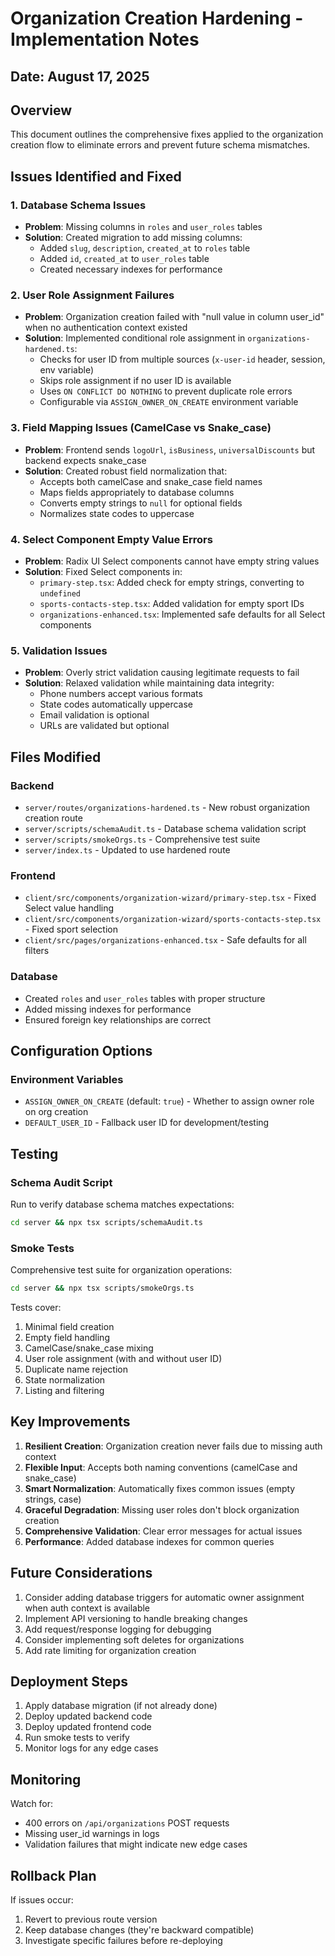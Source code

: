 # Organization Creation Hardening - Implementation Notes

## Date: August 17, 2025

## Overview
This document outlines the comprehensive fixes applied to the organization creation flow to eliminate errors and prevent future schema mismatches.

## Issues Identified and Fixed

### 1. Database Schema Issues
- **Problem**: Missing columns in `roles` and `user_roles` tables
- **Solution**: Created migration to add missing columns:
  - Added `slug`, `description`, `created_at` to `roles` table
  - Added `id`, `created_at` to `user_roles` table
  - Created necessary indexes for performance

### 2. User Role Assignment Failures
- **Problem**: Organization creation failed with "null value in column user_id" when no authentication context existed
- **Solution**: Implemented conditional role assignment in `organizations-hardened.ts`:
  - Checks for user ID from multiple sources (`x-user-id` header, session, env variable)
  - Skips role assignment if no user ID is available
  - Uses `ON CONFLICT DO NOTHING` to prevent duplicate role errors
  - Configurable via `ASSIGN_OWNER_ON_CREATE` environment variable

### 3. Field Mapping Issues (CamelCase vs Snake_case)
- **Problem**: Frontend sends `logoUrl`, `isBusiness`, `universalDiscounts` but backend expects snake_case
- **Solution**: Created robust field normalization that:
  - Accepts both camelCase and snake_case field names
  - Maps fields appropriately to database columns
  - Converts empty strings to `null` for optional fields
  - Normalizes state codes to uppercase

### 4. Select Component Empty Value Errors
- **Problem**: Radix UI Select components cannot have empty string values
- **Solution**: Fixed Select components in:
  - `primary-step.tsx`: Added check for empty strings, converting to `undefined`
  - `sports-contacts-step.tsx`: Added validation for empty sport IDs
  - `organizations-enhanced.tsx`: Implemented safe defaults for all Select components

### 5. Validation Issues
- **Problem**: Overly strict validation causing legitimate requests to fail
- **Solution**: Relaxed validation while maintaining data integrity:
  - Phone numbers accept various formats
  - State codes automatically uppercase
  - Email validation is optional
  - URLs are validated but optional

## Files Modified

### Backend
- `server/routes/organizations-hardened.ts` - New robust organization creation route
- `server/scripts/schemaAudit.ts` - Database schema validation script
- `server/scripts/smokeOrgs.ts` - Comprehensive test suite
- `server/index.ts` - Updated to use hardened route

### Frontend
- `client/src/components/organization-wizard/primary-step.tsx` - Fixed Select value handling
- `client/src/components/organization-wizard/sports-contacts-step.tsx` - Fixed sport selection
- `client/src/pages/organizations-enhanced.tsx` - Safe defaults for all filters

### Database
- Created `roles` and `user_roles` tables with proper structure
- Added missing indexes for performance
- Ensured foreign key relationships are correct

## Configuration Options

### Environment Variables
- `ASSIGN_OWNER_ON_CREATE` (default: `true`) - Whether to assign owner role on org creation
- `DEFAULT_USER_ID` - Fallback user ID for development/testing

## Testing

### Schema Audit Script
Run to verify database schema matches expectations:
```bash
cd server && npx tsx scripts/schemaAudit.ts
```

### Smoke Tests
Comprehensive test suite for organization operations:
```bash
cd server && npx tsx scripts/smokeOrgs.ts
```

Tests cover:
1. Minimal field creation
2. Empty field handling
3. CamelCase/snake_case mixing
4. User role assignment (with and without user ID)
5. Duplicate name rejection
6. State normalization
7. Listing and filtering

## Key Improvements

1. **Resilient Creation**: Organization creation never fails due to missing auth context
2. **Flexible Input**: Accepts both naming conventions (camelCase and snake_case)
3. **Smart Normalization**: Automatically fixes common issues (empty strings, case)
4. **Graceful Degradation**: Missing user roles don't block organization creation
5. **Comprehensive Validation**: Clear error messages for actual issues
6. **Performance**: Added database indexes for common queries

## Future Considerations

1. Consider adding database triggers for automatic owner assignment when auth context is available
2. Implement API versioning to handle breaking changes
3. Add request/response logging for debugging
4. Consider implementing soft deletes for organizations
5. Add rate limiting for organization creation

## Deployment Steps

1. Apply database migration (if not already done)
2. Deploy updated backend code
3. Deploy updated frontend code
4. Run smoke tests to verify
5. Monitor logs for any edge cases

## Monitoring

Watch for:
- 400 errors on `/api/organizations` POST requests
- Missing user_id warnings in logs
- Validation failures that might indicate new edge cases

## Rollback Plan

If issues occur:
1. Revert to previous route version
2. Keep database changes (they're backward compatible)
3. Investigate specific failures before re-deploying
